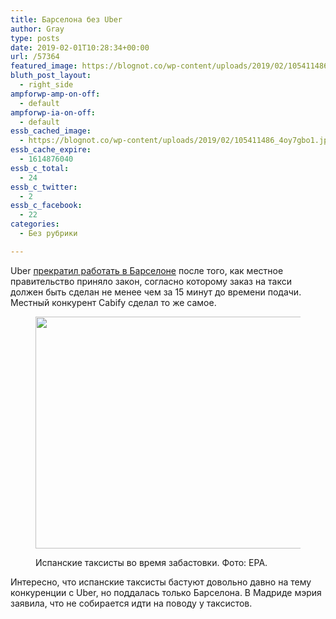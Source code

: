 ```yaml
---
title: Барселона без Uber
author: Gray
type: posts
date: 2019-02-01T10:28:34+00:00
url: /57364
featured_image: https://blognot.co/wp-content/uploads/2019/02/105411486_4oy7gbo1.jpg
bluth_post_layout:
  - right_side
ampforwp-amp-on-off:
  - default
ampforwp-ia-on-off:
  - default
essb_cached_image:
  - https://blognot.co/wp-content/uploads/2019/02/105411486_4oy7gbo1.jpg
essb_cache_expire:
  - 1614876040
essb_c_total:
  - 24
essb_c_twitter:
  - 2
essb_c_facebook:
  - 22
categories:
  - Без рубрики

---
```








Uber [прекратил работать в Барселоне][1] после того, как местное правительство приняло закон, согласно которому заказ на такси должен быть сделан не менее чем за 15 минут до времени подачи. Местный конкурент Cabify сделал то же самое.<figure class="wp-block-image">

<img data-attachment-id="57365" data-permalink="https://blognot.co/57364/_105411486_4oy7gbo1" data-orig-file="https://i1.wp.com/blognot.co/wp-content/uploads/2019/02/105411486_4oy7gbo1.jpg?fit=660%2C371&ssl=1" data-orig-size="660,371" data-comments-opened="1" data-image-meta="{&quot;aperture&quot;:&quot;0&quot;,&quot;credit&quot;:&quot;&quot;,&quot;camera&quot;:&quot;&quot;,&quot;caption&quot;:&quot;&quot;,&quot;created_timestamp&quot;:&quot;0&quot;,&quot;copyright&quot;:&quot;&quot;,&quot;focal_length&quot;:&quot;0&quot;,&quot;iso&quot;:&quot;0&quot;,&quot;shutter_speed&quot;:&quot;0&quot;,&quot;title&quot;:&quot;&quot;,&quot;orientation&quot;:&quot;0&quot;}" data-image-title="_105411486_4oy7gbo1" data-image-description="" data-medium-file="https://i1.wp.com/blognot.co/wp-content/uploads/2019/02/105411486_4oy7gbo1.jpg?fit=300%2C169&ssl=1" data-large-file="https://i1.wp.com/blognot.co/wp-content/uploads/2019/02/105411486_4oy7gbo1.jpg?fit=660%2C371&ssl=1" width="660" height="371" src="https://i1.wp.com/blognot.co/wp-content/uploads/2019/02/105411486_4oy7gbo1.jpg?resize=660%2C371&#038;ssl=1" alt="" class="wp-image-57365" srcset="https://i1.wp.com/blognot.co/wp-content/uploads/2019/02/105411486_4oy7gbo1.jpg?w=660&ssl=1 660w, https://i1.wp.com/blognot.co/wp-content/uploads/2019/02/105411486_4oy7gbo1.jpg?resize=300%2C169&ssl=1 300w, https://i1.wp.com/blognot.co/wp-content/uploads/2019/02/105411486_4oy7gbo1.jpg?resize=700%2C393&ssl=1 700w, https://i1.wp.com/blognot.co/wp-content/uploads/2019/02/105411486_4oy7gbo1.jpg?resize=800%2C450&ssl=1 800w" sizes="(max-width: 660px) 100vw, 660px" data-recalc-dims="1" /> <figcaption>Испанские таксисты во время забастовки. Фото: EPA.</figcaption></figure> 

Интересно, что испанские таксисты бастуют довольно давно на тему конкуренции с Uber, но поддалась только Барселона. В Мадриде мэрия заявила, что не собирается идти на поводу у таксистов.

 [1]: https://www.bbc.com/news/business-47071710